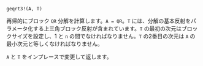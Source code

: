 ```
geqrt3!(A, T)
```

再帰的にブロック `QR` 分解を計算します。`A = QR`。`T` には、分解の基本反射をパラメータ化する上三角ブロック反射が含まれています。`T` の最初の次元はブロックサイズを設定し、1 と `n` の間でなければなりません。`T` の2番目の次元は `A` の最小次元と等しくなければなりません。

`A` と `T` をインプレースで変更して返します。
